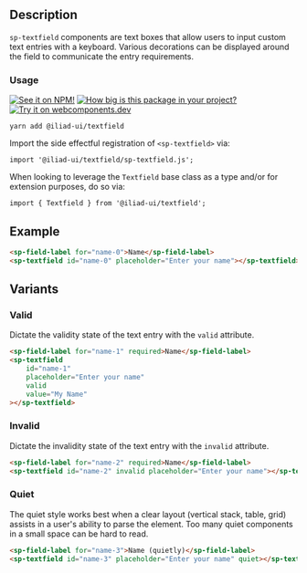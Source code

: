 ## Description

`sp-textfield` components are text boxes that allow users to input custom text entries with a keyboard. Various decorations can be displayed around the field to communicate the entry requirements.

### Usage

[![See it on NPM!](https://img.shields.io/npm/v/@iliad-ui/textfield?style=for-the-badge)](https://www.npmjs.com/package/@iliad-ui/textfield)
[![How big is this package in your project?](https://img.shields.io/bundlephobia/minzip/@iliad-ui/textfield?style=for-the-badge)](https://bundlephobia.com/result?p=@iliad-ui/textfield)
[![Try it on webcomponents.dev](https://img.shields.io/badge/Try%20it%20on-webcomponents.dev-green?style=for-the-badge)](https://webcomponents.dev/edit/collection/fO75441E1Q5ZlI0e9pgq/EcE2Yrwz0MDIGkCzbyvl/src/index.ts)

```
yarn add @iliad-ui/textfield
```

Import the side effectful registration of `<sp-textfield>` via:

```
import '@iliad-ui/textfield/sp-textfield.js';
```

When looking to leverage the `Textfield` base class as a type and/or for extension purposes, do so via:

```
import { Textfield } from '@iliad-ui/textfield';
```

## Example

```html
<sp-field-label for="name-0">Name</sp-field-label>
<sp-textfield id="name-0" placeholder="Enter your name"></sp-textfield>
```

## Variants

### Valid

Dictate the validity state of the text entry with the `valid` attribute.

```html
<sp-field-label for="name-1" required>Name</sp-field-label>
<sp-textfield
    id="name-1"
    placeholder="Enter your name"
    valid
    value="My Name"
></sp-textfield>
```

### Invalid

Dictate the invalidity state of the text entry with the `invalid` attribute.

```html
<sp-field-label for="name-2" required>Name</sp-field-label>
<sp-textfield id="name-2" invalid placeholder="Enter your name"></sp-textfield>
```

### Quiet

The quiet style works best when a clear layout (vertical stack, table, grid) assists in a user's ability to parse the element. Too many quiet components in a small space can be hard to read.

```html
<sp-field-label for="name-3">Name (quietly)</sp-field-label>
<sp-textfield id="name-3" placeholder="Enter your name" quiet></sp-textfield>
```
